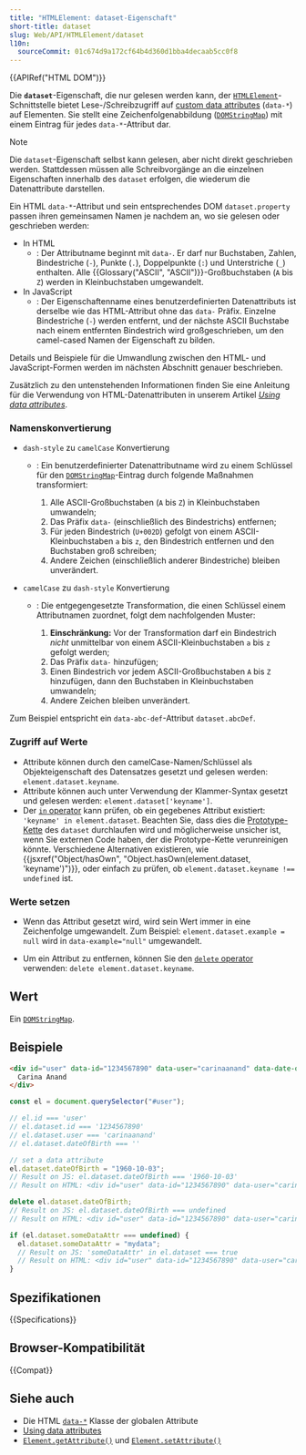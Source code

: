 ```yaml
---
title: "HTMLElement: dataset-Eigenschaft"
short-title: dataset
slug: Web/API/HTMLElement/dataset
l10n:
  sourceCommit: 01c674d9a172cf64b4d360d1bba4decaab5cc0f8
---
```


{{APIRef("HTML DOM")}}

Die **`dataset`**-Eigenschaft, die nur gelesen werden kann,
der [`HTMLElement`](/de/docs/Web/API/HTMLElement)-Schnittstelle bietet Lese-/Schreibzugriff auf [custom data attributes](/de/docs/Web/HTML/Global_attributes/data-*)
(`data-*`) auf Elementen. Sie stellt eine Zeichenfolgenabbildung
([`DOMStringMap`](/de/docs/Web/API/DOMStringMap)) mit einem Eintrag für jedes `data-*`-Attribut dar.

> [!NOTE]
> Die `dataset`-Eigenschaft selbst kann gelesen, aber nicht direkt geschrieben werden.
> Stattdessen müssen alle Schreibvorgänge an die einzelnen Eigenschaften innerhalb des
> `dataset` erfolgen, die wiederum die Datenattribute darstellen.

Ein HTML `data-*`-Attribut und sein entsprechendes DOM
`dataset.property` passen ihren gemeinsamen Namen je nachdem an,
wo sie gelesen oder geschrieben werden:

- In HTML
  - : Der Attributname beginnt mit `data-`. Er darf nur Buchstaben,
    Zahlen, Bindestriche (`-`), Punkte (`.`), Doppelpunkte (`:`)
    und Unterstriche (`_`) enthalten. Alle {{Glossary("ASCII", "ASCII")}}-Großbuchstaben (`A` bis
    `Z`) werden in Kleinbuchstaben umgewandelt.
- In JavaScript
  - : Der Eigenschaftenname eines benutzerdefinierten Datenattributs ist derselbe wie das HTML-Attribut
    ohne das `data-` Präfix. Einzelne Bindestriche (`-`) werden entfernt, und der nächste ASCII
    Buchstabe nach einem entfernten Bindestrich wird großgeschrieben, um den camel-cased Namen der Eigenschaft zu bilden.

Details und Beispiele für die Umwandlung zwischen den HTML- und JavaScript-Formen werden im nächsten Abschnitt genauer beschrieben.

Zusätzlich zu den untenstehenden Informationen finden Sie eine Anleitung für die Verwendung von HTML-Datenattributen in unserem Artikel [_Using data attributes_](/de/docs/Learn_web_development/Howto/Solve_HTML_problems/Use_data_attributes).

### Namenskonvertierung

- `dash-style` zu `camelCase` Konvertierung

  - : Ein benutzerdefinierter Datenattributname wird zu einem Schlüssel für den
    [`DOMStringMap`](/de/docs/Web/API/DOMStringMap)-Eintrag durch folgende Maßnahmen transformiert:

    1. Alle ASCII-Großbuchstaben (`A` bis
       `Z`) in Kleinbuchstaben umwandeln;
    2. Das Präfix `data-` (einschließlich des Bindestrichs) entfernen;
    3. Für jeden Bindestrich (`U+002D`) gefolgt von einem ASCII-Kleinbuchstaben
       `a` bis `z`, den Bindestrich entfernen und den Buchstaben groß schreiben;
    4. Andere Zeichen (einschließlich anderer Bindestriche) bleiben unverändert.

- `camelCase` zu `dash-style` Konvertierung

  - : Die entgegengesetzte Transformation, die einen Schlüssel einem Attributnamen zuordnet, folgt dem
    nachfolgenden Muster:

    1. **Einschränkung:** Vor der Transformation darf ein Bindestrich _nicht_ unmittelbar von einem ASCII-Kleinbuchstaben `a` bis
       `z` gefolgt werden;
    2. Das Präfix `data-` hinzufügen;
    3. Einen Bindestrich vor jedem ASCII-Großbuchstaben `A` bis `Z` hinzufügen,
       dann den Buchstaben in Kleinbuchstaben umwandeln;
    4. Andere Zeichen bleiben unverändert.

Zum Beispiel entspricht ein `data-abc-def`-Attribut
`dataset.abcDef`.

### Zugriff auf Werte

- Attribute können durch den camelCase-Namen/Schlüssel als Objekteigenschaft des
  Datensatzes gesetzt und gelesen werden: `element.dataset.keyname`.
- Attribute können auch unter Verwendung der Klammer-Syntax gesetzt und gelesen werden:
  `element.dataset['keyname']`.
- Der [`in` operator](/de/docs/Web/JavaScript/Reference/Operators/in) kann prüfen, ob ein gegebenes Attribut existiert:
  `'keyname' in element.dataset`. Beachten Sie, dass dies die [Prototype-Kette](/de/docs/Web/JavaScript/Inheritance_and_the_prototype_chain) des `dataset` durchlaufen wird und möglicherweise unsicher ist, wenn Sie externen Code haben, der die Prototype-Kette verunreinigen könnte. Verschiedene Alternativen existieren, wie {{jsxref("Object/hasOwn", "Object.hasOwn(element.dataset, 'keyname')")}}, oder einfach zu prüfen, ob `element.dataset.keyname !== undefined` ist.

### Werte setzen

- Wenn das Attribut gesetzt wird, wird sein Wert immer in eine Zeichenfolge umgewandelt.
  Zum Beispiel: `element.dataset.example = null` wird
  in `data-example="null"` umgewandelt.

- Um ein Attribut zu entfernen, können Sie den [`delete` operator](/de/docs/Web/JavaScript/Reference/Operators/delete) verwenden: `delete element.dataset.keyname`.

## Wert

Ein [`DOMStringMap`](/de/docs/Web/API/DOMStringMap).

## Beispiele

```html
<div id="user" data-id="1234567890" data-user="carinaanand" data-date-of-birth>
  Carina Anand
</div>
```

```js
const el = document.querySelector("#user");

// el.id === 'user'
// el.dataset.id === '1234567890'
// el.dataset.user === 'carinaanand'
// el.dataset.dateOfBirth === ''

// set a data attribute
el.dataset.dateOfBirth = "1960-10-03";
// Result on JS: el.dataset.dateOfBirth === '1960-10-03'
// Result on HTML: <div id="user" data-id="1234567890" data-user="carinaanand" data-date-of-birth="1960-10-03">Carina Anand</div>

delete el.dataset.dateOfBirth;
// Result on JS: el.dataset.dateOfBirth === undefined
// Result on HTML: <div id="user" data-id="1234567890" data-user="carinaanand">Carina Anand</div>

if (el.dataset.someDataAttr === undefined) {
  el.dataset.someDataAttr = "mydata";
  // Result on JS: 'someDataAttr' in el.dataset === true
  // Result on HTML: <div id="user" data-id="1234567890" data-user="carinaanand" data-some-data-attr="mydata">Carina Anand</div>
}
```

## Spezifikationen

{{Specifications}}

## Browser-Kompatibilität

{{Compat}}

## Siehe auch

- Die HTML [`data-*`](/de/docs/Web/HTML/Global_attributes/data-*) Klasse
  der globalen Attribute
- [Using data attributes](/de/docs/Learn_web_development/Howto/Solve_HTML_problems/Use_data_attributes)
- [`Element.getAttribute()`](/de/docs/Web/API/Element/getAttribute) und [`Element.setAttribute()`](/de/docs/Web/API/Element/setAttribute)
